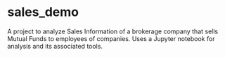 # sales_demo
A project to analyze Sales Information of a brokerage company that sells Mutual Funds to employees of companies. Uses a Jupyter notebook for analysis and its associated tools.
